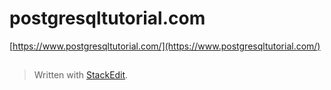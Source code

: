 # postgresqltutorial.com

[https://www.postgresqltutorial.com/](https://www.postgresqltutorial.com/)

## 

> Written with [StackEdit](https://stackedit.io/).
<!--stackedit_data:
eyJoaXN0b3J5IjpbMTU2MTY5MTcwMV19
-->